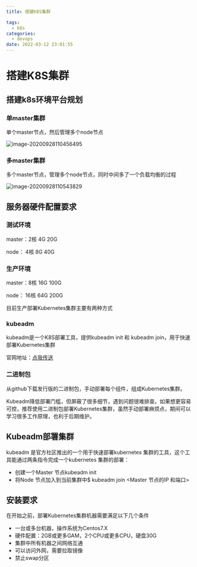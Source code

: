 ```yaml
---
title: 搭建K8S集群

tags:
  - k8s
categories:
  - devops 
date: 2022-03-12 23:01:55
---
```


# 搭建K8S集群

## 搭建k8s环境平台规划

### 单master集群

单个master节点，然后管理多个node节点

![image-20200928110456495](https://cdn.jsdelivr.net/gh/jackerzz/jackerzz.github.io@ersion1.7/images/k8s/image-20200928110456495.png)



### 多master集群

多个master节点，管理多个node节点，同时中间多了一个负载均衡的过程

![image-20200928110543829](https://cdn.jsdelivr.net/gh/jackerzz/jackerzz.github.io@ersion1.7/images/k8s/image-20200928110543829.png)

## 服务器硬件配置要求

### 测试环境

master：2核  4G  20G

node：   4核  8G  40G

### 生产环境

master：8核  16G  100G

node：   16核  64G  200G

目前生产部署Kubernetes集群主要有两种方式

### kubeadm

kubeadm是一个K8S部署工具，提供kubeadm init 和 kubeadm join，用于快速部署Kubernetes集群

官网地址：[点我传送](https://kubernetes.io/zh/docs/setup/production-environment/tools/kubeadm/install-kubeadm/)

### 二进制包

从github下载发行版的二进制包，手动部署每个组件，组成Kubernetes集群。

Kubeadm降低部署门槛，但屏蔽了很多细节，遇到问题很难排查。如果想更容易可控，推荐使用二进制包部署Kubernetes集群，虽然手动部署麻烦点，期间可以学习很多工作原理，也利于后期维护。

## Kubeadm部署集群

kubeadm 是官方社区推出的一个用于快速部署kubernetes 集群的工具，这个工具能通过两条指令完成一个kubernetes 集群的部署：

- 创建一个Master 节点kubeadm init
- 将Node 节点加入到当前集群中$ kubeadm join <Master 节点的IP 和端口>

## 安装要求

在开始之前，部署Kubernetes集群机器需要满足以下几个条件

- 一台或多台机器，操作系统为Centos7.X
- 硬件配置：2GB或更多GAM，2个CPU或更多CPU，硬盘30G
- 集群中所有机器之间网络互通
- 可以访问外网，需要拉取镜像
- 禁止swap分区